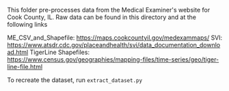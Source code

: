 
This folder pre-processes data from the Medical Examiner's website for Cook County, IL. 
Raw data can be found in this directory and at the following links

ME_CSV_and_Shapefile: https://maps.cookcountyil.gov/medexammaps/
SVI: https://www.atsdr.cdc.gov/placeandhealth/svi/data_documentation_download.html 
TigerLine Shapefiles: https://www.census.gov/geographies/mapping-files/time-series/geo/tiger-line-file.html 


To recreate the dataset, run `extract_dataset.py`
